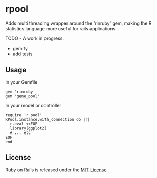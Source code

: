 rpool
=====
Adds multi threading wrapper around the  'rinruby' gem, making the R statistics language more useful for rails applications

 
TODO - A work in progress.
* gemify
* add tests


Usage
-----

In your Gemfile

```
gem 'rinruby'
gem 'gene_pool'

```


In your model or controller


```
require 'r_pool'
RPool.instance.with_connection do |r|    
  r.eval <<EOF
  library(ggplot2)
  # ... etc  
EOF
end

```


## License

Ruby on Rails is released under the [MIT License](http://www.opensource.org/licenses/MIT).

